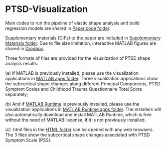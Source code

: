 # PTSD-Visualization

Main codes to run the pipeline of elastic shape analysis and build regression models are shared in [Paper code folder](https://github.com/wuyx5/Elastic-Shape-Analysis-PTSD/tree/master/Paper%20code).

Supplementary materials (GIFs) to the paper are included in [Supplementary Materials folder](https://github.com/wuyx5/Elastic-Shape-Analysis-PTSD/tree/master/Supplementary%20Materials). Due to file size limitation, interactive MATLAB figures are shared in [Dropbox](https://www.dropbox.com/sh/1sa45k5do61koet/AACuZMTQtPmxpMNHkJv8ZUCSa?dl=0).

Three formats of files are provided for the visualization of PTSD shape analysis results: 

(a) If MATLAB is previously installed, please use the visualization applications in [MATLAB apps folder](https://github.com/wuyx5/Elastic-Shape-Analysis-PTSD/tree/master/MATLAB%20apps). Three visualization applications show the subcortical shape changes along different Principal Components, PTSD Symptom Scales and Childhood Trauma Questionnaire Total Score separately; 

(b) And if [MATLAB Runtime](https://www.mathworks.com/products/compiler/matlab-runtime.html) is previously installed, please use the visualization applications in [MATLAB Runtime apps folder](https://github.com/wuyx5/Elastic-Shape-Analysis-PTSD/tree/master/MATLAB%20Runtime%20apps). The installers will also automatically download and install MATLAB Runtime, which is free without the need of MATLAB liscense, if it is not previously installed.

(c) .html files in the [HTML folder](https://github.com/wuyx5/Elastic-Shape-Analysis-PTSD/tree/master/HTML) can be opened with any web browsers. The 3 files show the subcortical shape changes associated with PTSD Symptom Scale (PSS).
